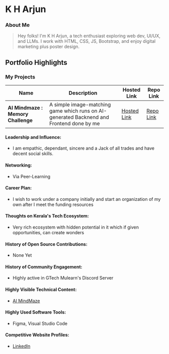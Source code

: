 # K H Arjun 

### About Me

>Hey folks! I'm K H Arjun, a tech enthusiast exploring web dev, UI/UX, and LLMs. I work with HTML, CSS, JS, Bootstrap, and enjoy digital marketing plus poster design.


## Portfolio Highlights

### My Projects

| Name                | Description                                                               | Hosted Link                              | Repo Link                                                      |
|---------------------|---------------------------------------------------------------------------|------------------------------------------|----------------------------------------------------------------|
| **AI Mindmaze : Memory Challenge**  | A simple image-matching game which runs on AI-generated Backnend and Frontend done by me                                              | [Hosted Link](https://arjunkh2004.github.io/Memory-Guesser/)    | [Repo Link](https://github.com/ArjunKH2004/Memory-Guesser)             |


#### Leadership and Influence:

- I am empathic, dependant, sincere and a Jack of all trades and have decent social skills.

#### Networking:

- Via Peer-Learning

#### Career Plan:

- I wish to work under a company initially and start an organization of my own after I meet the funding resources

#### Thoughts on Kerala's Tech Ecosystem:

- Very rich ecosystem with hidden potential in it which if given opportunities, can create wonders

#### History of Open Source Contributions:

- None Yet

#### History of Community Engagement:

-  Highly active in GTech Mulearn's Discord Server

#### Highly Visible Technical Content:

- [AI MindMaze](https://arjunkh2004.github.io/Memory-Guesser/)

#### Highly Used Software Tools:

- Figma, Visual Studio Code

#### Competitive Website Profiles:

- [LinkedIn](https://www.linkedin.com/in/k-h-arjun-310913206/)

